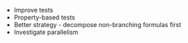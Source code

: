 - Improve tests
- Property-based tests
- Better strategy - decompose non-branching formulas first
- Investigate parallelism